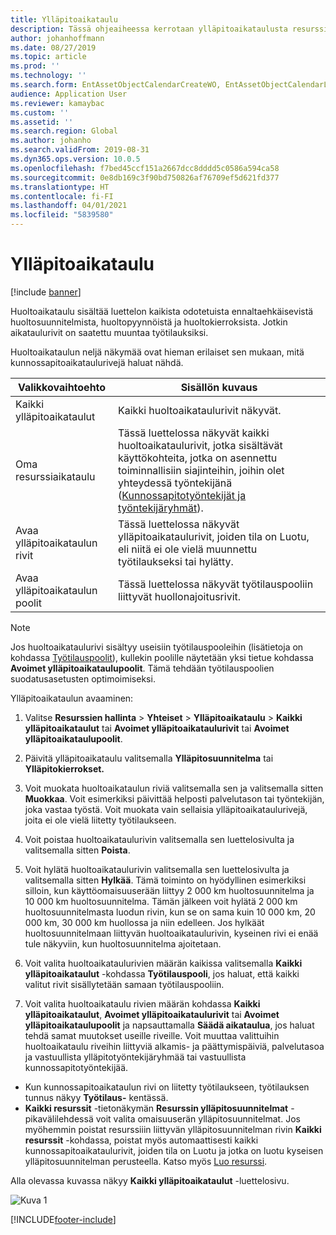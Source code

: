 ```yaml
---
title: Ylläpitoaikataulu
description: Tässä ohjeaiheessa kerrotaan ylläpitoaikataulusta resurssien hallinnassa.
author: johanhoffmann
ms.date: 08/27/2019
ms.topic: article
ms.prod: ''
ms.technology: ''
ms.search.form: EntAssetObjectCalendarCreateWO, EntAssetObjectCalendarListPagePoolsOpen, EntAssetObjectCalendarListPage, EntAssetObjectCalendarListPagePreviewPart, EntAssetObjectCalendarEdit, EntAssetObjectCalendarAdjust, EntAssetObjectCalendarDiscard, EntAssetObjectCalendarInfoPart
audience: Application User
ms.reviewer: kamaybac
ms.custom: ''
ms.assetid: ''
ms.search.region: Global
ms.author: johanho
ms.search.validFrom: 2019-08-31
ms.dyn365.ops.version: 10.0.5
ms.openlocfilehash: f7bed45ccf151a2667dcc8dddd5c0586a594ca58
ms.sourcegitcommit: 0e8db169c3f90bd750826af76709ef5d621fd377
ms.translationtype: HT
ms.contentlocale: fi-FI
ms.lasthandoff: 04/01/2021
ms.locfileid: "5839580"
---
```

# <a name="maintenance-schedule"></a>Ylläpitoaikataulu

[!include [banner](../../includes/banner.md)]

 

Huoltoaikataulu sisältää luettelon kaikista odotetuista ennaltaehkäisevistä huoltosuunnitelmista, huoltopyynnöistä ja huoltokierroksista. Jotkin aikataulurivit on saatettu muuntaa työtilauksiksi.

Huoltoaikataulun neljä näkymää ovat hieman erilaiset sen mukaan, mitä kunnossapitoaikataulurivejä haluat nähdä.

| Valikkovaihtoehto                  | Sisällön kuvaus                                                                                                                                             |
|----------------------------|----------------------------------------------------------------------------------------------------------------------------------------------------------------------------------------------|
| Kaikki ylläpitoaikataulut       | Kaikki huoltoaikataulurivit näkyvät.     |
| Oma resurssiaikataulu        | Tässä luettelossa näkyvät kaikki huoltoaikataulurivit, jotka sisältävät käyttökohteita, jotka on asennettu toiminnallisiin siajinteihin, joihin olet yhteydessä työntekijänä ([Kunnossapitotyöntekijät ja työntekijäryhmät](../setup-for-objects/workers-and-worker-groups.md)). |
| Avaa ylläpitoaikataulun rivit | Tässä luettelossa näkyvät ylläpitoaikataulurivit, joiden tila on Luotu, eli niitä ei ole vielä muunnettu työtilaukseksi tai hylätty.                                            |
| Avaa ylläpitoaikataulun poolit | Tässä luettelossa näkyvät työtilauspooliin liittyvät huollonajoitusrivit.                                                                                                                  |

>[!NOTE]
>Jos huoltoaikataulurivi sisältyy useisiin työtilauspooleihin (lisätietoja on kohdassa [Työtilauspoolit](../work-orders/work-order-pools.md)), kullekin poolille näytetään yksi tietue kohdassa **Avoimet ylläpitoaikataulupoolit**. Tämä tehdään työtilauspoolien suodatusasetusten optimoimiseksi.

Ylläpitoaikataulun avaaminen:

1. Valitse **Resurssien hallinta** > **Yhteiset** > **Ylläpitoaikataulu** > **Kaikki ylläpitoaikataulut** tai **Avoimet ylläpitoaikataulurivit** tai **Avoimet ylläpitoaikataulupoolit**.

2. Päivitä ylläpitoaikataulu valitsemalla **Ylläpitosuunnitelma** tai **Ylläpitokierrokset.** 

3. Voit muokata huoltoaikataulun riviä valitsemalla sen ja valitsemalla sitten **Muokkaa**. Voit esimerkiksi päivittää helposti palvelutason tai työntekijän, joka vastaa työstä. Voit muokata vain sellaisia ylläpitoaikataulurivejä, joita ei ole vielä liitetty työtilaukseen.

4. Voit poistaa huoltoaikataulurivin valitsemalla sen luettelosivulta ja valitsemalla sitten **Poista**.

5. Voit hylätä huoltoaikataulurivin valitsemalla sen luettelosivulta ja valitsemalla sitten **Hylkää**. Tämä toiminto on hyödyllinen esimerkiksi silloin, kun käyttöomaisuuserään liittyy 2 000 km huoltosuunnitelma ja 10 000 km huoltosuunnitelma. Tämän jälkeen voit hylätä 2 000 km huoltosuunnitelmasta luodun rivin, kun se on sama kuin 10 000 km, 20 000 km, 30 000 km huollossa ja niin edelleen. Jos hylkäät huoltosuunnitelmaan liittyvän huoltoaikataulurivin, kyseinen rivi ei enää tule näkyviin, kun huoltosuunnitelma ajoitetaan.

6. Voit valita huoltoaikataulurivien määrän kaikissa valitsemalla **Kaikki ylläpitoaikataulut** -kohdassa **Työtilauspooli**, jos haluat, että kaikki valitut rivit sisällytetään samaan työtilauspooliin.

7. Voit valita huoltoaikataulu rivien määrän kohdassa **Kaikki ylläpitoaikataulut**, **Avoimet ylläpitoaikataulurivit** tai **Avoimet ylläpitoaikataulupoolit** ja napsauttamalla **Säädä aikataulua**, jos haluat tehdä samat muutokset useille riveille. Voit muuttaa valittuihin huoltoaikataulu riveihin liittyviä alkamis- ja päättymispäiviä, palvelutasoa ja vastuullista ylläpitotyöntekijäryhmää tai vastuullista kunnossapitotyöntekijää.

- Kun kunnossapitoaikataulun rivi on liitetty työtilaukseen, työtilauksen tunnus näkyy **Työtilaus-** kentässä.  
- **Kaikki resurssit** -tietonäkymän **Resurssin ylläpitosuunnitelmat** -pikavälilehdessä voit valita omaisuuserän ylläpitosuunnitelmat. Jos myöhemmin poistat resurssiiin liittyvän ylläpitosuunnitelman rivin **Kaikki resurssit** -kohdassa, poistat myös automaattisesti kaikki kunnossapitoaikataulurivit, joiden tila on Luotu ja jotka on luotu kyseisen ylläpitosuunnitelman perusteella. Katso myös [Luo resurssi](../objects/create-an-object.md).

Alla olevassa kuvassa näkyy **Kaikki ylläpitoaikataulut** -luettelosivu.

![Kuva 1](media/16-preventive-maintenance.png)



[!INCLUDE[footer-include](../../../includes/footer-banner.md)]
